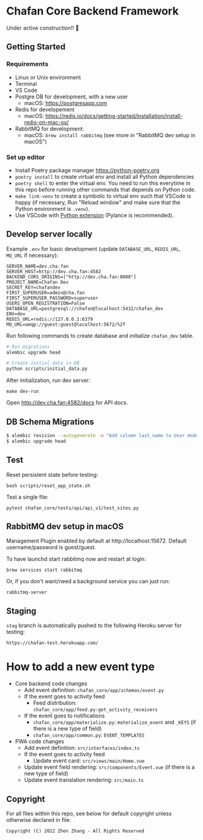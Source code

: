 # Chafan Core Backend Framework

Under active construction!! 🚧

## Getting Started

### Requirements

- Linux or Unix environment
- Terminal
- VS Code
- Postgre DB for development, with a new user
  - macOS: https://postgresapp.com
- Redis for developement
  - macOS: https://redis.io/docs/getting-started/installation/install-redis-on-mac-os/
- RabbitMQ for development:
  - macOS: `brew install rabbitmq` (see more in "RabbitMQ dev setup in macOS")

### Set up editor

- Install Poetry package manager https://python-poetry.org
- `poetry install` to create virtual env and install all Python dependencies
- `poetry shell` to enter the virtual env. You need to run this everytime in this repo before running other commands that depends on Python code.
- `make link-venv` to create a symbolic to virtual env such that VSCode is happy (if necessary, Run "Reload window" and make sure that the Python environment is `.venv`).
- Use VSCode with [Python extension](https://marketplace.visualstudio.com/items?itemName=ms-python.python) (Pylance is recommended).

## Develop server locally

Example `.env` for basic development (update `DATABASE_URL`, `REDIS_URL`, `MQ_URL` if necessary):

```
SERVER_NAME=dev.cha.fan
SERVER_HOST=http://dev.cha.fan:4582
BACKEND_CORS_ORIGINS=["http://dev.cha.fan:8080"]
PROJECT_NAME=Chafan Dev
SECRET_KEY=chafandev
FIRST_SUPERUSER=admin@cha.fan
FIRST_SUPERUSER_PASSWORD=superuser
USERS_OPEN_REGISTRATION=False
DATABASE_URL=postgresql://chafan@localhost:5432/chafan_dev
ENV=dev
REDIS_URL=redis://127.0.0.1:6379
MQ_URL=amqp://guest:guest@localhost:5672/%2f
```

Run following commands to create database and initialize `chafan_dev` table.

```bash
# Run migrations
alembic upgrade head

# Create initial data in DB
python scripts/initial_data.py
```

After initialization, run dev server:

```
make dev-run
```

Open http://dev.cha.fan:4582/docs for API docs.

## DB Schema Migrations

```bash
$ alembic revision --autogenerate -m "Add column last_name to User model"
$ alembic upgrade head
```

## Test

Reset persistent state before testing:

```
bash scripts/reset_app_state.sh
```

Test a single file:

```
pytest chafan_core/tests/api/api_v1/test_sites.py
```

## RabbitMQ dev setup in macOS

Management Plugin enabled by default at http://localhost:15672. Default username/password is guest/guest.

To have launchd start rabbitmq now and restart at login:

```
brew services start rabbitmq
```

Or, if you don't want/need a background service you can just run:

```
rabbitmq-server
```

## Staging

`stag` branch is automatically pushed to the following Heroku server for testing:

```
https://chafan-test.herokuapp.com/
```

# How to add a new event type

- Core backend code changes
  - Add event definition: `chafan_core/app/schemas/event.py`
  - If the event goes to activity feed
    - Feed distribution: `chafan_core/app/feed.py:get_activity_receivers`
  - If the event goes to notifications
    - `chafan_core/app/materialize.py`: `materialize_event` and `_KEYS` (if there is a new type of field)
    - `chafan_core/app/common.py`: `EVENT_TEMPLATES`
- PWA code changes
  - Add event definition: `src/interfaces/index.ts`
  - If the event goes to activity feed
    - Update event card: `src/views/main/Home.vue`
  - Update event field rendering: `src/components/Event.vue` (if there is a new type of field)
  - Update event translation rendering: `src/main.ts`

## Copyright

For all files within this repo, see below for default copyright unless otherwise declared in file:

```
Copyright (C) 2022 Zhen Zhang - All Rights Reserved
```
